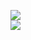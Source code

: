 [![](https://img.shields.io/badge/Made%20With-Github%20Spray-lightgrey.svg?style=for-the-badge&logo=github)](https://github.com/Annihil/github-spray#5410)  
[![](https://i.imgur.com/2DrTn0Z.gif)](https://github.com/Annihil/github-spray)